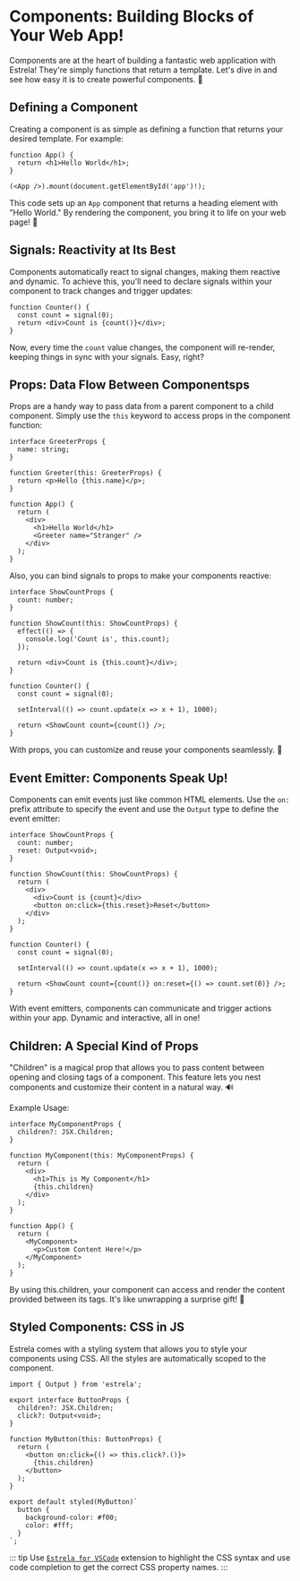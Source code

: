 # Components: Building Blocks of Your Web App!

Components are at the heart of building a fantastic web application with Estrela! They're simply functions that return a template. Let's dive in and see how easy it is to create powerful components. 🚀

## Defining a Component

Creating a component is as simple as defining a function that returns your desired template. For example:

```tsx
function App() {
  return <h1>Hello World</h1>;
}

(<App />).mount(document.getElementById('app')!);
```

This code sets up an `App` component that returns a heading element with "Hello World." By rendering the component, you bring it to life on your web page! 🌟

## Signals: Reactivity at Its Best

Components automatically react to signal changes, making them reactive and dynamic. To achieve this, you'll need to declare signals within your component to track changes and trigger updates:

```tsx
function Counter() {
  const count = signal(0);
  return <div>Count is {count()}</div>;
}
```

Now, every time the `count` value changes, the component will re-render, keeping things in sync with your signals. Easy, right?

## Props: Data Flow Between Componentsps

Props are a handy way to pass data from a parent component to a child component. Simply use the `this` keyword to access props in the component function:

```tsx
interface GreeterProps {
  name: string;
}

function Greeter(this: GreeterProps) {
  return <p>Hello {this.name}</p>;
}

function App() {
  return (
    <div>
      <h1>Hello World</h1>
      <Greeter name="Stranger" />
    </div>
  );
}
```

Also, you can bind signals to props to make your components reactive:

```tsx
interface ShowCountProps {
  count: number;
}

function ShowCount(this: ShowCountProps) {
  effect(() => {
    console.log('Count is', this.count);
  });

  return <div>Count is {this.count}</div>;
}

function Counter() {
  const count = signal(0);

  setInterval(() => count.update(x => x + 1), 1000);

  return <ShowCount count={count()} />;
}
```

With props, you can customize and reuse your components seamlessly. 🎉

## Event Emitter: Components Speak Up!

Components can emit events just like common HTML elements. Use the `on:` prefix attribute to specify the event and use the `Output` type to define the event emitter:

```tsx
interface ShowCountProps {
  count: number;
  reset: Output<void>;
}

function ShowCount(this: ShowCountProps) {
  return (
    <div>
      <div>Count is {count}</div>
      <button on:click={this.reset}>Reset</button>
    </div>
  );
}

function Counter() {
  const count = signal(0);

  setInterval(() => count.update(x => x + 1), 1000);

  return <ShowCount count={count()} on:reset={() => count.set(0)} />;
}
```

With event emitters, components can communicate and trigger actions within your app. Dynamic and interactive, all in one!

## Children: A Special Kind of Props

"Children" is a magical prop that allows you to pass content between opening and closing tags of a component. This feature lets you nest components and customize their content in a natural way. 🔊

Example Usage:

```tsx
interface MyComponentProps {
  children?: JSX.Children;
}

function MyComponent(this: MyComponentProps) {
  return (
    <div>
      <h1>This is My Component</h1>
      {this.children}
    </div>
  );
}

function App() {
  return (
    <MyComponent>
      <p>Custom Content Here!</p>
    </MyComponent>
  );
}
```

By using this.children, your component can access and render the content provided between its tags. It's like unwrapping a surprise gift! 🎁

## Styled Components: CSS in JS

Estrela comes with a styling system that allows you to style your components using CSS. All the styles are automatically scoped to the component.

```tsx
import { Output } from 'estrela';

export interface ButtonProps {
  children?: JSX.Children;
  click?: Output<void>;
}

function MyButton(this: ButtonProps) {
  return (
    <button on:click={() => this.click?.()}>
      {this.children}
    </button>
  );
}

export default styled(MyButton)`
  button {
    background-color: #f00;
    color: #fff;
  }
`;
```

::: tip
Use [`Estrela for VSCode`](https://marketplace.visualstudio.com/items?itemName=estrelajs.estrela-vscode) extension to highlight the CSS syntax and use code completion to get the correct CSS property names.
:::

<!-- <iframe src="https://stackblitz.com/edit/estrelajs-component-state?ctl=1&embed=1&file=src/main.tsx&hideExplorer=1&hideNavigation=1&theme=light" style="width:100%;height:500px"></iframe> -->
